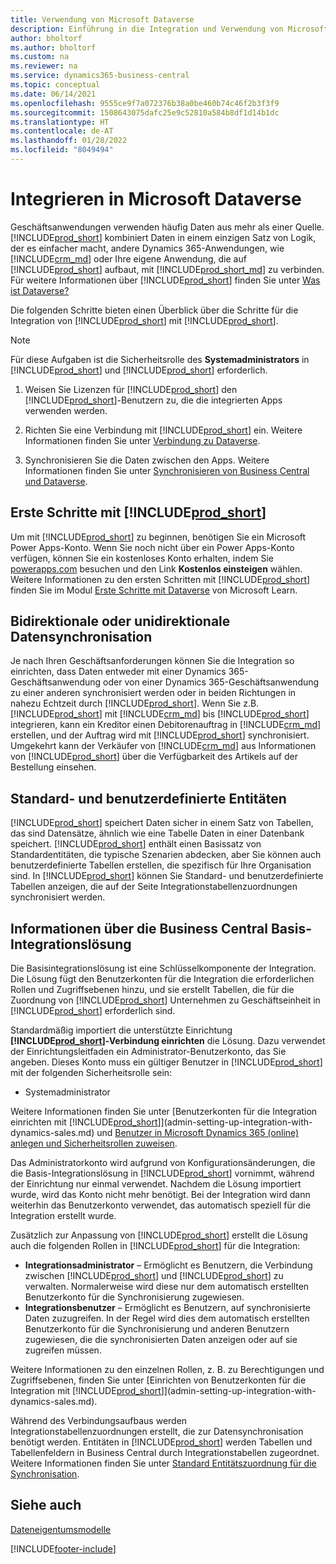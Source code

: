 ```yaml
---
title: Verwendung von Microsoft Dataverse
description: Einführung in die Integration und Verwendung von Microsoft Dataverse und seinen Komponenten zur Verbindung mit anderen Dynamics 365-Anwendungen.
author: bholtorf
ms.author: bholtorf
ms.custom: na
ms.reviewer: na
ms.service: dynamics365-business-central
ms.topic: conceptual
ms.date: 06/14/2021
ms.openlocfilehash: 9555ce9f7a072376b38a0be460b74c46f2b3f3f9
ms.sourcegitcommit: 1508643075dafc25e9c52810a584b8df1d14b1dc
ms.translationtype: HT
ms.contentlocale: de-AT
ms.lasthandoff: 01/28/2022
ms.locfileid: "8049494"
---
```

# <a name="integrating-with-microsoft-dataverse"></a>Integrieren in Microsoft Dataverse


Geschäftsanwendungen verwenden häufig Daten aus mehr als einer Quelle. [!INCLUDE[prod_short](includes/cds_long_md.md)] kombiniert Daten in einem einzigen Satz von Logik, der es einfacher macht, andere Dynamics 365-Anwendungen, wie [!INCLUDE[crm_md](includes/crm_md.md)] oder Ihre eigene Anwendung, die auf [!INCLUDE[prod_short](includes/cds_long_md.md)] aufbaut, mit [!INCLUDE[prod_short_md](includes/prod_short.md)] zu verbinden. Für weitere Informationen über [!INCLUDE[prod_short](includes/cds_long_md.md)] finden Sie unter [Was ist Dataverse?](/powerapps/maker/common-data-service/data-platform-intro)

Die folgenden Schritte bieten einen Überblick über die Schritte für die Integration von [!INCLUDE[prod_short](includes/cds_long_md.md)] mit [!INCLUDE[prod_short](includes/prod_short.md)].

> [!Note]  
> Für diese Aufgaben ist die Sicherheitsrolle des **Systemadministrators** in [!INCLUDE[prod_short](includes/cds_long_md.md)] und [!INCLUDE[prod_short](includes/prod_short.md)] erforderlich.  

1. Weisen Sie Lizenzen für [!INCLUDE[prod_short](includes/cds_long_md.md)] den [!INCLUDE[prod_short](includes/prod_short.md)]-Benutzern zu, die die integrierten Apps verwenden werden.

2. Richten Sie eine Verbindung mit [!INCLUDE[prod_short](includes/cds_long_md.md)] ein. Weitere Informationen finden Sie unter [Verbindung zu Dataverse](admin-how-to-set-up-a-dynamics-crm-connection.md).  

3. Synchronisieren Sie die Daten zwischen den Apps. Weitere Informationen finden Sie unter [Synchronisieren von Business Central und Dataverse](admin-synchronizing-business-central-and-sales.md). 

## <a name="getting-started-with-prod_short"></a>Erste Schritte mit [!INCLUDE[prod_short](includes/cds_long_md.md)]
Um mit [!INCLUDE[prod_short](includes/cds_long_md.md)] zu beginnen, benötigen Sie ein Microsoft Power Apps-Konto. Wenn Sie noch nicht über ein Power Apps-Konto verfügen, können Sie ein kostenloses Konto erhalten, indem Sie [powerapps.com](https://make.powerapps.com/?utm_source=padocs&utm_medium=linkinadoc&utm_campaign=referralsfromdoc) besuchen und den Link **Kostenlos einsteigen** wählen. Weitere Informationen zu den ersten Schritten mit [!INCLUDE[prod_short](includes/cds_long_md.md)] finden Sie im Modul [Erste Schritte mit Dataverse](/learn/modules/get-started-with-powerapps-common-data-service/) von Microsoft Learn.

## <a name="bi-directional-or-uni-directional-data-synchronization"></a>Bidirektionale oder unidirektionale Datensynchronisation
Je nach Ihren Geschäftsanforderungen können Sie die Integration so einrichten, dass Daten entweder mit einer Dynamics 365-Geschäftsanwendung oder von einer Dynamics 365-Geschäftsanwendung zu einer anderen synchronisiert werden oder in beiden Richtungen in nahezu Echtzeit durch [!INCLUDE[prod_short](includes/cds_long_md.md)]. Wenn Sie z.B. [!INCLUDE[prod_short](includes/prod_short.md)] mit [!INCLUDE[crm_md](includes/crm_md.md)] bis [!INCLUDE[prod_short](includes/cds_long_md.md)] integrieren, kann ein Kreditor einen Debitorenauftrag in [!INCLUDE[crm_md](includes/crm_md.md)] erstellen, und der Auftrag wird mit [!INCLUDE[prod_short](includes/prod_short.md)] synchronisiert. Umgekehrt kann der Verkäufer von [!INCLUDE[crm_md](includes/crm_md.md)] aus Informationen von [!INCLUDE[prod_short](includes/prod_short.md)] über die Verfügbarkeit des Artikels auf der Bestellung einsehen. 

## <a name="standard-and-custom-entities"></a>Standard- und benutzerdefinierte Entitäten
[!INCLUDE[prod_short](includes/cds_long_md.md)] speichert Daten sicher in einem Satz von Tabellen, das sind Datensätze, ähnlich wie eine Tabelle Daten in einer Datenbank speichert. [!INCLUDE[prod_short](includes/cds_long_md.md)] enthält einen Basissatz von Standardentitäten, die typische Szenarien abdecken, aber Sie können auch benutzerdefinierte Tabellen erstellen, die spezifisch für Ihre Organisation sind. In [!INCLUDE[prod_short](includes/prod_short.md)] können Sie Standard- und benutzerdefinierte Tabellen anzeigen, die auf der Seite Integrationstabellenzuordnungen synchronisiert werden.

## <a name="about-the-business-central-base-integration-solution"></a>Informationen über die Business Central Basis-Integrationslösung

Die Basisintegrationslösung ist eine Schlüsselkomponente der Integration. Die Lösung fügt den Benutzerkonten für die Integration die erforderlichen Rollen und Zugriffsebenen hinzu, und sie erstellt Tabellen, die für die Zuordnung von [!INCLUDE[prod_short](includes/prod_short.md)] Unternehmen zu Geschäftseinheit in [!INCLUDE[prod_short](includes/cds_long_md.md)] erforderlich sind. 

Standardmäßig importiert die unterstützte Einrichtung **[!INCLUDE[prod_short](includes/cds_long_md.md)]-Verbindung einrichten** die Lösung. Dazu verwendet der Einrichtungsleitfaden ein Administrator-Benutzerkonto, das Sie angeben. Dieses Konto muss ein gültiger Benutzer in [!INCLUDE[prod_short](includes/cds_long_md.md)] mit der folgenden Sicherheitsrolle sein:

* Systemadministrator  

Weitere Informationen finden Sie unter [Benutzerkonten für die Integration einrichten mit [!INCLUDE[prod_short](includes/cds_long_md.md)]](admin-setting-up-integration-with-dynamics-sales.md) und [Benutzer in Microsoft Dynamics 365 (online) anlegen und Sicherheitsrollen zuweisen](/dynamics365/customer-engagement/admin/create-users-assign-online-security-roles). 

Das Administratorkonto wird aufgrund von Konfigurationsänderungen, die die Basis-Integrationslösung in [!INCLUDE[prod_short](includes/cds_long_md.md)] vornimmt, während der Einrichtung nur einmal verwendet. Nachdem die Lösung importiert wurde, wird das Konto nicht mehr benötigt. Bei der Integration wird dann weiterhin das Benutzerkonto verwendet, das automatisch speziell für die Integration erstellt wurde.

Zusätzlich zur Anpassung von [!INCLUDE[prod_short](includes/cds_long_md.md)] erstellt die Lösung auch die folgenden Rollen in [!INCLUDE[prod_short](includes/cds_long_md.md)] für die Integration:

* **Integrationsadministrator** – Ermöglicht es Benutzern, die Verbindung zwischen [!INCLUDE[prod_short](includes/prod_short.md)] und [!INCLUDE[prod_short](includes/cds_long_md.md)] zu verwalten. Normalerweise wird diese nur dem automatisch erstellten Benutzerkonto für die Synchronisierung zugewiesen.  
* **Integrationsbenutzer** – Ermöglicht es Benutzern, auf synchronisierte Daten zuzugreifen. In der Regel wird dies dem automatisch erstellten Benutzerkonto für die Synchronisierung und anderen Benutzern zugewiesen, die die synchronisierten Daten anzeigen oder auf sie zugreifen müssen.

Weitere Informationen zu den einzelnen Rollen, z. B. zu Berechtigungen und Zugriffsebenen, finden Sie unter [Einrichten von Benutzerkonten für die Integration mit [!INCLUDE[prod_short](includes/cds_long_md.md)]](admin-setting-up-integration-with-dynamics-sales.md).

Während des Verbindungsaufbaus werden Integrationstabellenzuordnungen erstellt, die zur Datensynchronisation benötigt werden. Entitäten in [!INCLUDE[prod_short](includes/cds_long_md.md)] werden Tabellen und Tabellenfeldern in Business Central durch Integrationstabellen zugeordnet. Weitere Informationen finden Sie unter [Standard Entitätszuordnung für die Synchronisation](admin-synchronizing-business-central-and-sales.md#standard-table-mapping-for-synchronization).

## <a name="see-also"></a>Siehe auch
[Dateneigentumsmodelle](admin-cds-company-concept.md)  
<!--needs to be removed as this is moved to dev-itpro docs[Walkthrough: Customizing an Integration with Dataverse](\dynamics365\business-central\dev-itpro\administration\administration-custom-cds-integration) -->





[!INCLUDE[footer-include](includes/footer-banner.md)]